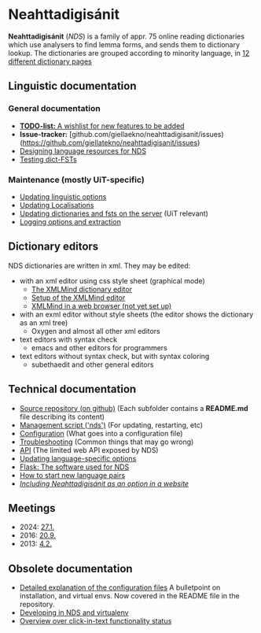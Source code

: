 # Neahttadigisánit

**Neahttadigisánit** (_NDS_) is a family of appr. 75 online reading dictionaries which use
analysers to find lemma forms, and sends them to dictionary lookup. The dictionaries are grouped
according to minority language, in [12 different dictionary pages](NeahttadigisanitLanguagePairs.html)

## Linguistic documentation

### General documentation

- [**TODO-list:** A wishlist for new features to be added](NewFeatures.html)
- **Issue-tracker:** [github.com/giellaekno/neahttadigisanit/issues)(https://github.com/giellatekno/neahttadigisanit/issues)
- [Designing language resources for NDS](DesigningResources.html) <!-- * [Moving language pairs](NDSMovingLanguagePairs.html) -->
- [Testing dict-FSTs](TestingDictFST.html)

### Maintenance (mostly UiT-specific)

- [Updating linguistic options](NDSLinguisticSettings.html)
- [Updating Localisations](NDSLocalisations.html)
- [Updating dictionaries and fsts on the server](NDSUpdatingDictionaries.html) (UiT relevant)
- [Logging options and extraction](LogExtraction.html)

## Dictionary editors

NDS dictionaries are written in xml. They may be edited:

- with an xml editor using css style sheet (graphical mode)
  - [The XMLMind dictionary editor](../infra/editing_dicts_w_XXE.md)
  - [Setup of the XMLMind editor](../tools/xmlmind-dictsetup.md)
  - [XMLMind in a web browser (not yet set up)](http://www.xmlmind.com/xmleditor/web_edition.shtml)
- with an exml editor without style sheets (the editor shows the dictionary as an xml tree)
  - Oxygen and almost all other xml editors
- text editors with syntax check
  - emacs and other editors for programmers
- text editors without syntax check, but with syntax coloring
  - subethaedit and other general editors

## Technical documentation

- [Source repository (on github)](https://github.com/giellatekno/neahttadigisanit) (Each subfolder contains a **README.md** file describing its content)
- [Management script ('nds')](nds_commands.html) (For updating, restarting, etc)
- [Configuration](NDSConfiguration.md) (What goes into a configuration file)
- [Troubleshooting](NDSTroubleshooting.html) (Common things that may go wrong)
- [API](API.html) (The limited web API exposed by NDS)
- [Updating language-specific options](NDSLinguisticSettings.html)
- [Flask: The software used for NDS](FlaskSoftware.html)
- [How to start new language pairs](StartingNewLanguagePairs.html)
- [_Including Neahttadigisánit as an option in a website_](AddingNDSPluginToOtherSites.html)

## Meetings

- 2024: [27.1.](referat/240127.html)
- 2016: [20.9.](referat/160920.html)
- 2013: [4.2.](referat/130204.html)

## Obsolete documentation

- [Detailed explanation of the configuration files](ConfigFiles.html) A bulletpoint on installation, and virtual envs. Now covered in the README file in the repository.
- [Developing in NDS and virtualenv](NDSDeveloping.html)
- [Overview over click-in-text functionality status](NDSProjectsInBrowsersStatistics.html)
